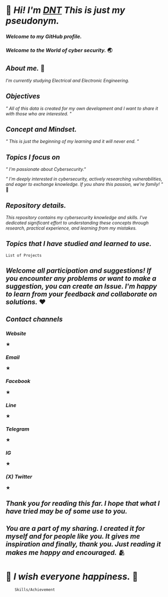 # 👋 *Hi! I'm  [DNT](https://GitHub.com/Ratchanon-Suttawas/)  This is just my pseudonym.*

### *Welcome to my GitHub profile.* 
### *Welcome to the World of cyber security.* 🌏

## *About me.* 🙋
   _I'm currently studying Electrical and Electronic Engineering._

## *Objectives*
   _" All of this data is created for my own development and I want to share it with those who are interested. "_

## *Concept and Mindset.*

   _"  This is just the beginning of my learning and it will never end. "_

## *Topics I focus on*
   _" I'm passionate about Cybersecurity."_

   _" I'm deeply interested in cybersecurity, actively researching vulnerabilities, and eager to exchange knowledge. If you share this passion, we're family! "_ 🥰

## *Repository details.*
   _This repository contains my cybersecurity knowledge and skills. I've dedicated significant effort to understanding these concepts through research, practical experience, and learning from my mistakes._

## *Topics that I have studied and learned to use.*


    List of Projects


## *Welcome all participation and suggestions! If you encounter any problems or want to make a suggestion, you can create an Issue. I'm happy to learn from your feedback and collaborate on solutions.* ♥️

## *Contact channels*
### *Website*
 ★
### *Email*
 ★
### *Facebook*
 ★
### *Line*
 ★
### *Telegram*
 ★
### *IG*
 ★
### *(X) Twitter*
 ★

## *Thank you for reading this far. I hope that what I have tried may be of some use to you.*

## *You are a part of my sharing. I created it for myself and for people like you. It gives me inspiration and finally, thank you. Just reading it makes me happy and encouraged.* 🫂

# 🌅 *I wish everyone happiness.* 🌄

        Skills/Achievement
